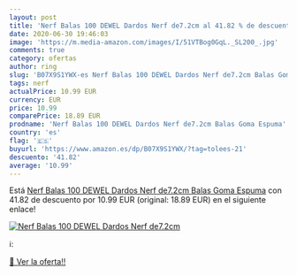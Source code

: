 ```yaml
---
layout: post
title: 'Nerf Balas 100 DEWEL Dardos Nerf de7.2cm al 41.82 % de descuento'
date: 2020-06-30 19:46:03
image: 'https://m.media-amazon.com/images/I/51VTBog0GqL._SL200_.jpg'
comments: true
category: ofertas
author: ring
slug: 'B07X9S1YWX-es Nerf Balas 100 DEWEL Dardos Nerf de7.2cm Balas Goma Espuma'
tags: nerf
actualPrice: 10.99 EUR
currency: EUR
price: 10.99
comparePrice: 18.89 EUR
prodname: 'Nerf Balas 100 DEWEL Dardos Nerf de7.2cm Balas Goma Espuma'
country: 'es'
flag: '🇪🇸'
buyurl: 'https://www.amazon.es/dp/B07X9S1YWX/?tag=tolees-21'
descuento: '41.82'
average: '10.99'
---
```


Está [Nerf Balas 100 DEWEL Dardos Nerf de7.2cm Balas Goma Espuma](https://www.amazon.es/dp/B07X9S1YWX/?tag=tolees-21) con 41.82 de descuento por 10.99 EUR (original: 18.89 EUR) en el siguiente enlace!

[![Nerf Balas 100 DEWEL Dardos Nerf de7.2cm](https://m.media-amazon.com/images/I/51VTBog0GqL._SL200_.jpg)](https://www.amazon.es/dp/B07X9S1YWX/?tag=tolees-21)

ℹ️:


[🛒 Ver la oferta!!](https://www.amazon.es/dp/B07X9S1YWX/?tag=tolees-21)
